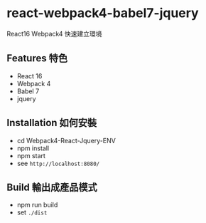 # react-webpack4-babel7-jquery

React16 Webpack4 快速建立環境

## Features 特色

* React 16
* Webpack 4
* Babel 7
* jquery


## Installation 如何安裝

* cd Webpack4-React-Jquery-ENV 
* npm install
* npm start
* see `http://localhost:8080/`

## Build 輸出成產品模式

* npm run build
* set  `./dist`

